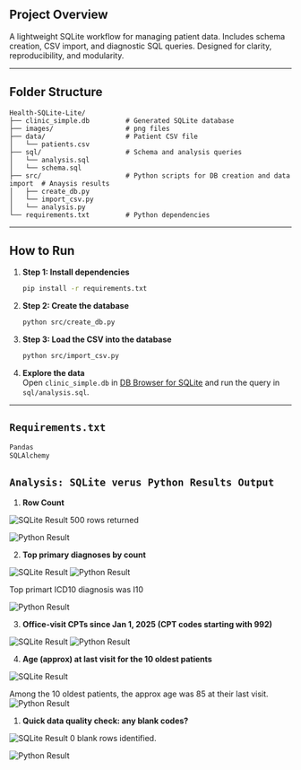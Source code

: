 ## Project Overview  
A lightweight SQLite workflow for managing patient data. Includes schema creation, CSV import, and diagnostic SQL queries. Designed for clarity, reproducibility, and modularity.

---
## Folder Structure  
```
Health-SQLite-Lite/
├── clinic_simple.db         # Generated SQLite database  
├── images/                  # png files
├── data/                    # Patient CSV file  
│   └── patients.csv  
├── sql/                     # Schema and analysis queries  
│   └── analysis.sql  
│   └── schema.sql  
├── src/                     # Python scripts for DB creation and data import  # Anaysis results
│   ├── create_db.py  
│   └── import_csv.py  
│   └── analysis.py  
└── requirements.txt         # Python dependencies  
```

---
## How to Run

1. **Step 1: Install dependencies**  
   ```bash
   pip install -r requirements.txt
   ```

2. **Step 2: Create the database**  
   ```bash
   python src/create_db.py
   ```

3. **Step 3: Load the CSV into the database**  
   ```bash
   python src/import_csv.py
   ```

4. **Explore the data**  
   Open `clinic_simple.db` in [DB Browser for SQLite](https://sqlitebrowser.org/) and run the query in `sql/analysis.sql`.

---
## `Requirements.txt`
```txt
Pandas
SQLAlchemy
```

## `Analysis: SQLite verus Python Results Output`
1. **Row Count** 

![SQLite Result](Images/ASQL.png)
500 rows returned 

![Python Result](Images/Apython.png)   

2. **Top primary diagnoses by count**

![SQLite Result](Images/BSQL.png)
![Python Result](Images/Bpython.png)

Top primart ICD10 diagnosis was I10

![Python Result]()

3. **Office-visit CPTs since Jan 1, 2025 (CPT codes starting with 992)**

![SQLite Result](Images/CSQL.png)
![Python Result](Images/Cpython.png) 

4. **Age (approx) at last visit for the 10 oldest patients**

![SQLite Result](Images/DSQL.png)

Among the 10 oldest patients, the approx age was 85 at their last visit.
![Python Result](Images/Dpython.png) 

1. **Quick data quality check: any blank codes?**

![SQLite Result](Images/ESQL.png)
0 blank rows identified.

![Python Result](Images/Epython.png)